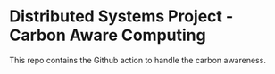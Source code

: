 # Distributed Systems Project - Carbon Aware Computing
This repo contains the Github action to handle the carbon awareness.
